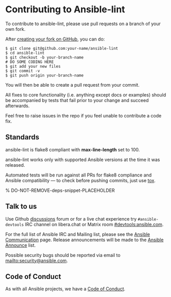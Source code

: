 # Contributing to Ansible-lint

To contribute to ansible-lint, please use pull requests on a branch
of your own fork.

After [creating your fork on GitHub], you can do:

```shell-session
$ git clone git@github.com:your-name/ansible-lint
$ cd ansible-lint
$ git checkout -b your-branch-name
# DO SOME CODING HERE
$ git add your new files
$ git commit -v
$ git push origin your-branch-name
```

You will then be able to create a pull request from your commit.

All fixes to core functionality (i.e. anything except docs or examples)
should be accompanied by tests that fail prior to your change and
succeed afterwards.

Feel free to raise issues in the repo if you feel unable to
contribute a code fix.

## Standards

ansible-lint is flake8 compliant with **max-line-length** set to 100.

ansible-lint works only with supported Ansible versions at the time it was released.

Automated tests will be run against all PRs for flake8 compliance
and Ansible compatibility — to check before pushing commits, just
use [tox](https://tox.wiki/en/latest/).

% DO-NOT-REMOVE-deps-snippet-PLACEHOLDER

## Talk to us

Use Github [discussions] forum or for a live chat experience try
`#ansible-devtools` IRC channel on libera.chat or Matrix room
[#devtools:ansible.com](https://matrix.to/#/#devtools:ansible.com).

For the full list of Ansible IRC and Mailing list, please see the
[Ansible Communication] page.
Release announcements will be made to the [Ansible Announce] list.

Possible security bugs should be reported via email
to <mailto:security@ansible.com>.

## Code of Conduct

As with all Ansible projects, we have a [Code of Conduct].

[.flake8]: https://github.com/ansible-community/ansible-lint/blob/main/.flake8
[ansible announce]: https://groups.google.com/forum/#!forum/ansible-announce
[ansible communication]: https://docs.ansible.com/ansible/latest/community/communication.html
[code of conduct]: https://docs.ansible.com/ansible/latest/community/code_of_conduct.html
[creating your fork on github]: https://guides.github.com/activities/forking/
[discussions]: https://github.com/ansible/ansible-lint/discussions
[supported ansible versions]: https://docs.ansible.com/ansible-core/devel/reference_appendices/release_and_maintenance.html#ansible-core-release-cycle
[tox]: https://tox.readthedocs.io
